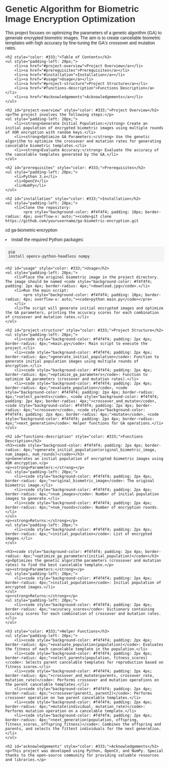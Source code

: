 <!DOCTYPE html>
<html lang="en">
<body style="font-family: Arial, sans-serif; margin: 0; padding: 20px;">
    <h1 style="color: #333;">Genetic Algorithm for Biometric Image Encryption Optimization</h1>
    <p>This project focuses on optimizing the parameters of a genetic algorithm (GA) to generate encrypted biometric images. The aim is to create cancelable biometric templates with high accuracy by fine-tuning the GA's crossover and mutation rates.</p>
    
    <h2 style="color: #333;">Table of Contents</h2>
    <ul style="padding-left: 20px;">
        <li><a href="#project-overview">Project Overview</a></li>
        <li><a href="#prerequisites">Prerequisites</a></li>
        <li><a href="#installation">Installation</a></li>
        <li><a href="#usage">Usage</a></li>
        <li><a href="#project-structure">Project Structure</a></li>
        <li><a href="#functions-description">Functions Description</a></li>
        <li><a href="#acknowledgements">Acknowledgements</a></li>
    </ul>

    <h2 id="project-overview" style="color: #333;">Project Overview</h2>
    <p>The project involves the following steps:</p>
    <ol style="padding-left: 20px;">
        <li><strong>Generate Initial Population:</strong> Create an initial population of encrypted biometric images using multiple rounds of XOR encryption with random keys.</li>
        <li><strong>Optimize GA Parameters:</strong> Use the genetic algorithm to optimize the crossover and mutation rates for generating cancelable biometric templates.</li>
        <li><strong>Evaluate Accuracy:</strong> Evaluate the accuracy of the cancelable templates generated by the GA.</li>
    </ol>

    <h2 id="prerequisites" style="color: #333;">Prerequisites</h2>
    <ul style="padding-left: 20px;">
        <li>Python 3.x</li>
        <li>OpenCV</li>
        <li>NumPy</li>
    </ul>

    <h2 id="installation" style="color: #333;">Installation</h2>
    <ol style="padding-left: 20px;">
        <li>Clone the repository:
            <pre style="background-color: #f4f4f4; padding: 10px; border-radius: 4px; overflow-x: auto;"><code>git clone https://github.com/yourusername/ga-biometric-encryption.git
cd ga-biometric-encryption</code></pre>
        </li>
        <li>Install the required Python packages:
            <pre style="background-color: #f4f4f4; padding: 10px; border-radius: 4px; overflow-x: auto;"><code>pip install opencv-python-headless numpy</code></pre>
        </li>
    </ol>

    <h2 id="usage" style="color: #333;">Usage</h2>
    <ol style="padding-left: 20px;">
        <li>Place the original biometric image in the project directory. The image should be named <code style="background-color: #f4f4f4; padding: 2px 4px; border-radius: 4px;">download.jpg</code>.</li>
        <li>Run the main script:
            <pre style="background-color: #f4f4f4; padding: 10px; border-radius: 4px; overflow-x: auto;"><code>python main.py</code></pre>
        </li>
        <li>The script will generate initial encrypted images and optimize the GA parameters, printing the accuracy scores for each combination of crossover and mutation rates.</li>
    </ol>

    <h2 id="project-structure" style="color: #333;">Project Structure</h2>
    <ul style="padding-left: 20px;">
        <li><code style="background-color: #f4f4f4; padding: 2px 4px; border-radius: 4px;">main.py</code>: Main script to execute the project.</li>
        <li><code style="background-color: #f4f4f4; padding: 2px 4px; border-radius: 4px;">generate_initial_population</code>: Function to generate initial population images using multiple rounds of encryption.</li>
        <li><code style="background-color: #f4f4f4; padding: 2px 4px; border-radius: 4px;">optimize_ga_parameters</code>: Function to optimize GA parameters (crossover and mutation rates).</li>
        <li><code style="background-color: #f4f4f4; padding: 2px 4px; border-radius: 4px;">evaluate_population</code>, <code style="background-color: #f4f4f4; padding: 2px 4px; border-radius: 4px;">select_parents</code>, <code style="background-color: #f4f4f4; padding: 2px 4px; border-radius: 4px;">crossover_and_mutate</code>, <code style="background-color: #f4f4f4; padding: 2px 4px; border-radius: 4px;">crossover</code>, <code style="background-color: #f4f4f4; padding: 2px 4px; border-radius: 4px;">mutate</code>, <code style="background-color: #f4f4f4; padding: 2px 4px; border-radius: 4px;">next_generation</code>: Helper functions for GA operations.</li>
    </ul>

    <h2 id="functions-description" style="color: #333;">Functions Description</h2>
    <h3><code style="background-color: #f4f4f4; padding: 2px 4px; border-radius: 4px;">generate_initial_population(original_biometric_image, num_images, num_rounds)</code></h3>
    <p>Generates an initial population of encrypted biometric images using XOR encryption.</p>
    <p><strong>Parameters:</strong></p>
    <ul style="padding-left: 20px;">
        <li><code style="background-color: #f4f4f4; padding: 2px 4px; border-radius: 4px;">original_biometric_image</code>: The original biometric image.</li>
        <li><code style="background-color: #f4f4f4; padding: 2px 4px; border-radius: 4px;">num_images</code>: Number of initial population images to generate.</li>
        <li><code style="background-color: #f4f4f4; padding: 2px 4px; border-radius: 4px;">num_rounds</code>: Number of encryption rounds.</li>
    </ul>
    <p><strong>Returns:</strong></p>
    <ul style="padding-left: 20px;">
        <li><code style="background-color: #f4f4f4; padding: 2px 4px; border-radius: 4px;">initial_population</code>: List of encrypted images.</li>
    </ul>

    <h3><code style="background-color: #f4f4f4; padding: 2px 4px; border-radius: 4px;">optimize_ga_parameters(initial_population)</code></h3>
    <p>Optimizes the genetic algorithm parameters (crossover and mutation rates) to find the best cancelable template.</p>
    <p><strong>Parameters:</strong></p>
    <ul style="padding-left: 20px;">
        <li><code style="background-color: #f4f4f4; padding: 2px 4px; border-radius: 4px;">initial_population</code>: Initial population of encrypted images.</li>
    </ul>
    <p><strong>Returns:</strong></p>
    <ul style="padding-left: 20px;">
        <li><code style="background-color: #f4f4f4; padding: 2px 4px; border-radius: 4px;">accuracy_scores</code>: Dictionary containing accuracy scores for each combination of crossover and mutation rates.</li>
    </ul>

    <h3 style="color: #333;">Helper Functions</h3>
    <ul style="padding-left: 20px;">
        <li><code style="background-color: #f4f4f4; padding: 2px 4px; border-radius: 4px;">evaluate_population(population)</code>: Evaluates the fitness of each cancelable template in the population.</li>
        <li><code style="background-color: #f4f4f4; padding: 2px 4px; border-radius: 4px;">select_parents(population, fitness_scores)</code>: Selects parent cancelable templates for reproduction based on fitness scores.</li>
        <li><code style="background-color: #f4f4f4; padding: 2px 4px; border-radius: 4px;">crossover_and_mutate(parents, crossover_rate, mutation_rate)</code>: Performs crossover and mutation operations on the parent cancelable templates.</li>
        <li><code style="background-color: #f4f4f4; padding: 2px 4px; border-radius: 4px;">crossover(parent1, parent2)</code>: Performs crossover operation on two parent cancelable templates.</li>
        <li><code style="background-color: #f4f4f4; padding: 2px 4px; border-radius: 4px;">mutate(individual, mutation_rate)</code>: Performs mutation operation on a cancelable template.</li>
        <li><code style="background-color: #f4f4f4; padding: 2px 4px; border-radius: 4px;">next_generation(population, offspring, fitness_scores, offspring_fitness)</code>: Combines the offspring and parents, and selects the fittest individuals for the next generation.</li>
    </ul>

    <h2 id="acknowledgements" style="color: #333;">Acknowledgements</h2>
    <p>This project was developed using Python, OpenCV, and NumPy. Special thanks to the open-source community for providing valuable resources and libraries.</p>
</body>
</html>
